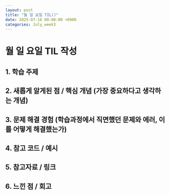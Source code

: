 ```yaml
---
layout: post
title: "월 일 요일 TIL()"
date: 2025-07-16 00:00:00 +0900
categories: July_week3
---
```


# 월 일 요일 TIL 작성

## 1. 학습 주제

## 2. 새롭게 알게된 점 / 핵심 개념 (가장 중요하다고 생각하는 개념)

## 3. 문제 해결 경험 (학습과정에서 직면했던 문제와 에러, 이를 어떻게 해결했는가)

## 4. 참고 코드 / 예시

## 5. 참고자료 / 링크

## 6. 느낀 점 / 회고 